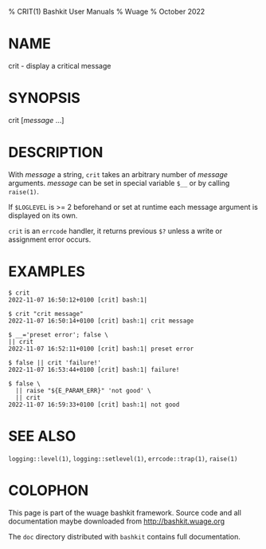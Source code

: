 % CRIT(1) Bashkit User Manuals
% Wuage
% October 2022

# NAME

crit - display a critical message

# SYNOPSIS

crit [*message* ...]

# DESCRIPTION

With *message* a string, `crit` takes an arbitrary number of *message*
arguments.
*message* can be set in special variable `$__` or by calling `raise(1)`.

If `$LOGLEVEL` is >= 2 beforehand or set at runtime each message argument
is displayed on its own.

`crit` is an `errcode` handler, it returns previous `$?` unless a write
or assignment error occurs.

# EXAMPLES

    $ crit
    2022-11-07 16:50:12+0100 [crit] bash:1|

    $ crit "crit message"
    2022-11-07 16:50:14+0100 [crit] bash:1| crit message

    $ __='preset error'; false \
    || crit
    2022-11-07 16:52:11+0100 [crit] bash:1| preset error

    $ false || crit 'failure!'
    2022-11-07 16:53:44+0100 [crit] bash:1| failure!

    $ false \
      || raise "${E_PARAM_ERR}" 'not good' \
      || crit
    2022-11-07 16:59:33+0100 [crit] bash:1| not good

# SEE ALSO

`logging::level(1)`, `logging::setlevel(1)`, `errcode::trap(1)`, `raise(1)`

# COLOPHON
This page is part of the wuage bashkit framework. Source code and all
documentation maybe downloaded from <http://bashkit.wuage.org>

The `doc` directory distributed with `bashkit` contains full documentation.
